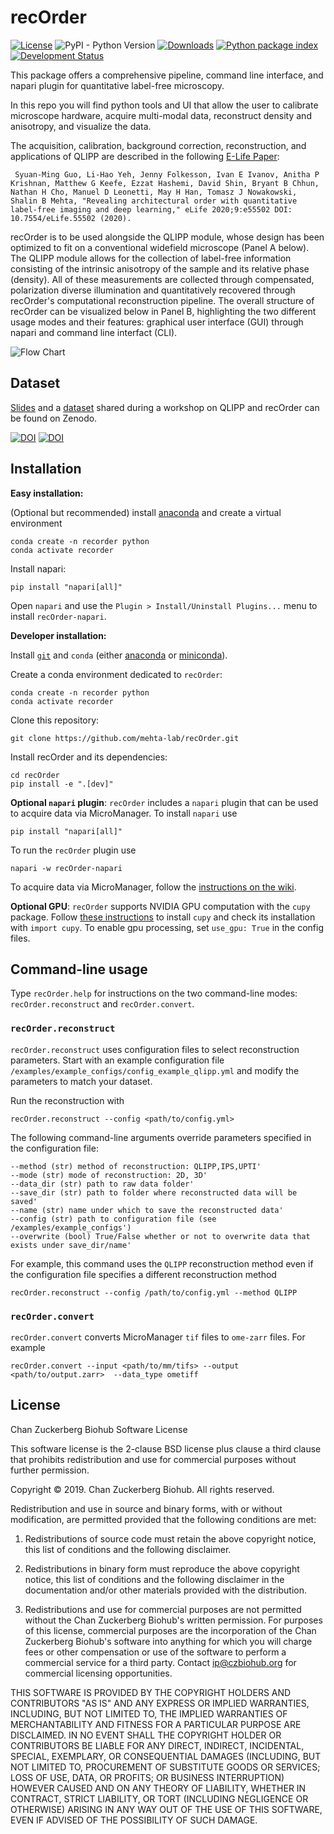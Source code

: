 # recOrder
[![License](https://img.shields.io/pypi/l/recOrder-napari.svg)](https://github.com/recOrder/LICENSE)
![PyPI - Python Version](https://img.shields.io/pypi/pyversions/recOrder-napari)
[![Downloads](https://pepy.tech/badge/recOrder-napari)](https://pepy.tech/project/recOrder-napari)
[![Python package index](https://img.shields.io/pypi/v/recOrder-napari.svg)](https://pypi.org/project/recOrder-napari)
[![Development Status](https://img.shields.io/pypi/status/napari.svg)](https://en.wikipedia.org/wiki/Software_release_life_cycle#Alpha)

This package offers a comprehensive pipeline, command line interface, and napari plugin for quantitative label-free microscopy.

In this repo you will find python tools and UI that allow the user to calibrate microscope hardware, acquire multi-modal data, reconstruct density and anisotropy, and visualize the data.

The acquisition, calibration, background correction, reconstruction, and applications of QLIPP are described in the following [E-Life Paper](https://elifesciences.org/articles/55502):

``` Syuan-Ming Guo, Li-Hao Yeh, Jenny Folkesson, Ivan E Ivanov, Anitha P Krishnan, Matthew G Keefe, Ezzat Hashemi, David Shin, Bryant B Chhun, Nathan H Cho, Manuel D Leonetti, May H Han, Tomasz J Nowakowski, Shalin B Mehta, "Revealing architectural order with quantitative label-free imaging and deep learning," eLife 2020;9:e55502 DOI: 10.7554/eLife.55502 (2020).```

recOrder is to be used alongside the QLIPP module, whose design has been optimized to fit on a conventional widefield microscope (Panel A below).  The QLIPP module allows for the collection of label-free information consisting of the intrinsic anisotropy of the sample and its relative phase (density).  All of these measurements are collected through compensated, polarization diverse illumination and quantitatively recovered through recOrder's computational reconstruction pipeline.  The overall structure of recOrder can be visualized below in Panel B, highlighting the two different usage modes and their features: graphical user interface (GUI) through napari and command line interfact (CLI).

![Flow Chart](https://github.com/mehta-lab/recOrder/blob/main/docs/images/recOrder_Fig1_Overview.png?raw=true)

## Dataset

[Slides](https://doi.org/10.5281/zenodo.5135889) and a [dataset](https://doi.org/10.5281/zenodo.5178487) shared during a workshop on QLIPP and recOrder can be found on Zenodo.

[![DOI](https://zenodo.org/badge/DOI/10.5281/zenodo.5178487.svg)](https://doi.org/10.5281/zenodo.5178487)
[![DOI](https://zenodo.org/badge/DOI/10.5281/zenodo.5135889.svg)](https://doi.org/10.5281/zenodo.5135889)

## Installation

**Easy installation:**

(Optional but recommended) install [anaconda](https://www.anaconda.com/products/distribution) and create a virtual environment  
```
conda create -n recorder python
conda activate recorder
```
Install napari:
```
pip install "napari[all]"
```
Open `napari` and use the `Plugin > Install/Uninstall Plugins...` menu to install `recOrder-napari`.

**Developer installation:**

Install [`git`](https://git-scm.com/book/en/v2/Getting-Started-Installing-Git) and `conda` (either [anaconda](https://www.anaconda.com/products/distribution) or [miniconda](https://docs.conda.io/en/latest/miniconda.html)).

Create a conda environment dedicated to `recOrder`:
```
conda create -n recorder python
conda activate recorder
```

Clone this repository:
```buildoutcfg
git clone https://github.com/mehta-lab/recOrder.git
```

Install recOrder and its dependencies:
```buildoutcfg
cd recOrder
pip install -e ".[dev]"
```

**Optional `napari` plugin**: `recOrder` includes a `napari` plugin that can be used to acquire data via MicroManager. To install `napari` use
```
pip install "napari[all]"
```
To run the `recOrder` plugin use
```
napari -w recOrder-napari
```

To acquire data via MicroManager, follow the [instructions on the wiki](https://github.com/mehta-lab/recOrder/wiki/recOrder-Installation-and-MicroManager-Setup-Guide).

**Optional GPU**: `recOrder` supports NVIDIA GPU computation with the `cupy` package. Follow [these instructions](https://github.com/cupy/cupy) to install `cupy` and check its installation with ```import cupy```. To enable gpu processing, set ```use_gpu: True``` in the config files.

## Command-line usage
Type `recOrder.help` for instructions on the two command-line modes: `recOrder.reconstruct` and `recOrder.convert`.

### `recOrder.reconstruct`

`recOrder.reconstruct` uses configuration files to select reconstruction parameters. Start with an example configuration file `/examples/example_configs/config_example_qlipp.yml` and modify the parameters to match your dataset.

Run the reconstruction with
```buildoutcfg
recOrder.reconstruct --config <path/to/config.yml>
```

The following command-line arguments override parameters specified in the configuration file:

   ```
   --method (str) method of reconstruction: QLIPP,IPS,UPTI'
   --mode (str) mode of reconstruction: 2D, 3D'
   --data_dir (str) path to raw data folder'
   --save_dir (str) path to folder where reconstructed data will be saved'
   --name (str) name under which to save the reconstructed data'
   --config (str) path to configuration file (see /examples/example_configs')
   --overwrite (bool) True/False whether or not to overwrite data that exists under save_dir/name'
   ```

For example, this command uses the `QLIPP` reconstruction method even if the configuration file specifies a different reconstruction method
```buildoutcfg
recOrder.reconstruct --config /path/to/config.yml --method QLIPP
```

### `recOrder.convert`

`recOrder.convert` converts MicroManager `tif` files to `ome-zarr` files. For example

```buildoutcfg
recOrder.convert --input <path/to/mm/tifs> --output <path/to/output.zarr>  --data_type ometiff
```

## License

Chan Zuckerberg Biohub Software License

This software license is the 2-clause BSD license plus clause a third clause
that prohibits redistribution and use for commercial purposes without further
permission.

Copyright © 2019. Chan Zuckerberg Biohub.
All rights reserved.

Redistribution and use in source and binary forms, with or without
modification, are permitted provided that the following conditions are met:

1.	Redistributions of source code must retain the above copyright notice,
this list of conditions and the following disclaimer.

2.	Redistributions in binary form must reproduce the above copyright notice,
this list of conditions and the following disclaimer in the documentation
and/or other materials provided with the distribution.

3.	Redistributions and use for commercial purposes are not permitted without
the Chan Zuckerberg Biohub's written permission. For purposes of this license,
commercial purposes are the incorporation of the Chan Zuckerberg Biohub's
software into anything for which you will charge fees or other compensation or
use of the software to perform a commercial service for a third party.
Contact ip@czbiohub.org for commercial licensing opportunities.

THIS SOFTWARE IS PROVIDED BY THE COPYRIGHT HOLDERS AND CONTRIBUTORS "AS IS"
AND ANY EXPRESS OR IMPLIED WARRANTIES, INCLUDING, BUT NOT LIMITED TO, THE
IMPLIED WARRANTIES OF MERCHANTABILITY AND FITNESS FOR A PARTICULAR PURPOSE ARE
DISCLAIMED. IN NO EVENT SHALL THE COPYRIGHT HOLDER OR CONTRIBUTORS BE LIABLE
FOR ANY DIRECT, INDIRECT, INCIDENTAL, SPECIAL, EXEMPLARY, OR CONSEQUENTIAL
DAMAGES (INCLUDING, BUT NOT LIMITED TO, PROCUREMENT OF SUBSTITUTE GOODS OR
SERVICES; LOSS OF USE, DATA, OR PROFITS; OR BUSINESS INTERRUPTION) HOWEVER
CAUSED AND ON ANY THEORY OF LIABILITY, WHETHER IN CONTRACT, STRICT LIABILITY,
OR TORT (INCLUDING NEGLIGENCE OR OTHERWISE) ARISING IN ANY WAY OUT OF THE USE
OF THIS SOFTWARE, EVEN IF ADVISED OF THE POSSIBILITY OF SUCH DAMAGE.
